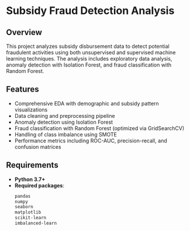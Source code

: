 # Subsidy Fraud Detection Analysis

## Overview  
This project analyzes subsidy disbursement data to detect potential fraudulent activities using both unsupervised and supervised machine learning techniques. The analysis includes exploratory data analysis, anomaly detection with Isolation Forest, and fraud classification with Random Forest.

## Features  
- Comprehensive EDA with demographic and subsidy pattern visualizations  
- Data cleaning and preprocessing pipeline  
- Anomaly detection using Isolation Forest  
- Fraud classification with Random Forest (optimized via GridSearchCV)  
- Handling of class imbalance using SMOTE  
- Performance metrics including ROC-AUC, precision-recall, and confusion matrices  

## Requirements  
- **Python 3.7+**  
- **Required packages**:  
  ```bash
  pandas
  numpy
  seaborn
  matplotlib
  scikit-learn
  imbalanced-learn